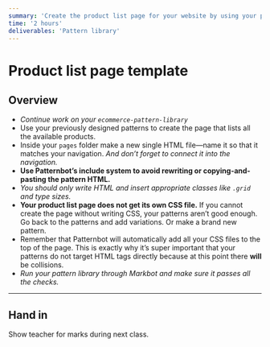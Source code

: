 ```yaml
---
summary: 'Create the product list page for your website by using your previously created patterns.'
time: '2 hours'
deliverables: 'Pattern library'
---
```


# Product list page template

## Overview

- *Continue work on your `ecommerce-pattern-library`*
- Use your previously designed patterns to create the page that lists all the available products.
- Inside your `pages` folder make a new single HTML file—name it so that it matches your navigation. *And don’t forget to connect it into the navigation.*
- **Use Patternbot’s include system to avoid rewriting or copying-and-pasting the pattern HTML.**
- *You should only write HTML and insert appropriate classes like `.grid` and type sizes.*
- **Your product list page does not get its own CSS file.** If you cannot create the page without writing CSS, your patterns aren’t good enough. Go back to the patterns and add variations. Or make a brand new pattern.
- Remember that Patternbot will automatically add all your CSS files to the top of the page. This is exactly why it’s super important that your patterns do not target HTML tags directly because at this point there **will** be collisions.
- *Run your pattern library through Markbot and make sure it passes all the checks.*

---

## Hand in

Show teacher for marks during next class.

